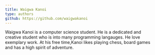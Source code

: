```yaml
---
title: Waigwa Kanoi
type: authors
github: https://github.com/waigwakanoi
---
```


Waigwa Kanoi is a computer science student. He is a dedicated and creative student who is into many programming langauges. He love exemplary work. At his free time,Kanoi likes playing chess, board games and has a high spirit of adventure.
